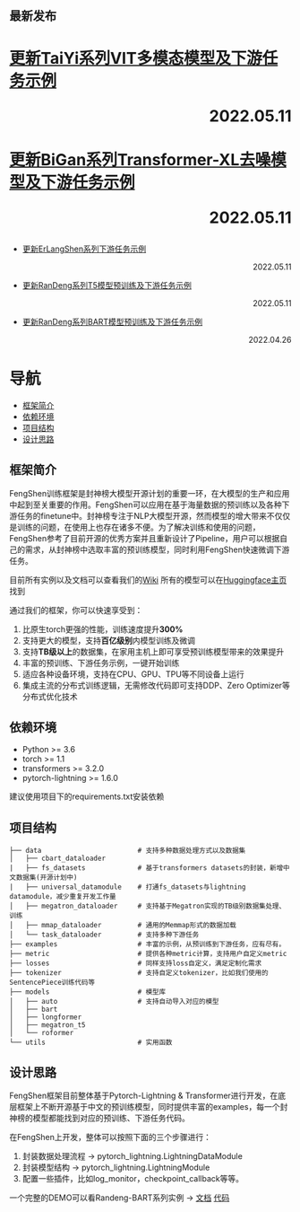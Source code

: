## 最新发布

# [更新TaiYi系列VIT多模态模型及下游任务示例](https://fengshenbang-doc.readthedocs.io/zh/latest/docs/太乙系列/Taiyi-vit-87M-D.html) <p align="right">2022.05.11</p>
# [更新BiGan系列Transformer-XL去噪模型及下游任务示例](https://fengshenbang-doc.readthedocs.io/zh/latest/docs/比干系列/Bigan-Transformer-XL-denoise-1.1B.html) <p align="right">2022.05.11</p>
* [更新ErLangShen系列下游任务示例](https://fengshenbang-doc.readthedocs.io/zh/latest/docs/二郎神系列/Erlangshen-Roberta-110M-NLI.html) <p align="right">2022.05.11</p>
* [更新RanDeng系列T5模型预训练及下游任务示例](https://fengshenbang-doc.readthedocs.io/zh/latest/docs/燃灯系列/Randeng-MegatronT5-770M.html) <p align="right">2022.05.11</p>
* [更新RanDeng系列BART模型预训练及下游任务示例](https://fengshenbang-doc.readthedocs.io/zh/latest/docs/燃灯系列/BART-139M.html) <p align="right">2022.04.26</p>


# 导航
  - [框架简介](#框架简介)
  - [依赖环境](#依赖环境)
  - [项目结构](#项目结构)
  - [设计思路](#设计思路)


## 框架简介

FengShen训练框架是封神榜大模型开源计划的重要一环，在大模型的生产和应用中起到至关重要的作用。FengShen可以应用在基于海量数据的预训练以及各种下游任务的finetune中。封神榜专注于NLP大模型开源，然而模型的增大带来不仅仅是训练的问题，在使用上也存在诸多不便。为了解决训练和使用的问题，FengShen参考了目前开源的优秀方案并且重新设计了Pipeline，用户可以根据自己的需求，从封神榜中选取丰富的预训练模型，同时利用FengShen快速微调下游任务。

目前所有实例以及文档可以查看我们的[Wiki](https://fengshenbang-doc.readthedocs.io/zh/latest/index.html)
所有的模型可以在[Huggingface主页](https://huggingface.co/IDEA-CCNL)找到

通过我们的框架，你可以快速享受到：
1. 比原生torch更强的性能，训练速度提升**300%**
2. 支持更大的模型，支持**百亿级别**内模型训练及微调
3. 支持**TB级以上**的数据集，在家用主机上即可享受预训练模型带来的效果提升
3. 丰富的预训练、下游任务示例，一键开始训练
4. 适应各种设备环境，支持在CPU、GPU、TPU等不同设备上运行
5. 集成主流的分布式训练逻辑，无需修改代码即可支持DDP、Zero Optimizer等分布式优化技术


## 依赖环境

* Python >= 3.6
* torch >= 1.1
* transformers >= 3.2.0
* pytorch-lightning >= 1.6.0

建议使用项目下的requirements.txt安装依赖

## 项目结构

```
├── data                        # 支持多种数据处理方式以及数据集
│   ├── cbart_dataloader
|   ├── fs_datasets             # 基于transformers datasets的封装，新增中文数据集(开源计划中)
|   ├── universal_datamodule    # 打通fs_datasets与lightning datamodule，减少重复开发工作量
│   ├── megatron_dataloader     # 支持基于Megatron实现的TB级别数据集处理、训练
│   ├── mmap_dataloader         # 通用的Memmap形式的数据加载
│   └── task_dataloader         # 支持多种下游任务
├── examples                    # 丰富的示例，从预训练到下游任务，应有尽有。
├── metric                      # 提供各种metric计算，支持用户自定义metric
├── losses                      # 同样支持loss自定义，满足定制化需求
├── tokenizer                   # 支持自定义tokenizer，比如我们使用的SentencePiece训练代码等
├── models                      # 模型库
│   ├── auto                    # 支持自动导入对应的模型
│   ├── bart
│   ├── longformer
│   ├── megatron_t5
│   └── roformer
└── utils                       # 实用函数
```

## 设计思路

FengShen框架目前整体基于Pytorch-Lightning & Transformer进行开发，在底层框架上不断开源基于中文的预训练模型，同时提供丰富的examples，每一个封神榜的模型都能找到对应的预训练、下游任务代码。

在FengShen上开发，整体可以按照下面的三个步骤进行：

1. 封装数据处理流程 -> pytorch_lightning.LightningDataModule
2. 封装模型结构 -> pytorch_lightning.LightningModule
3. 配置一些插件，比如log_monitor，checkpoint_callback等等。

一个完整的DEMO可以看Randeng-BART系列实例 -> [文档](https://fengshenbang-doc.readthedocs.io/zh/latest/docs/燃灯系列/BART-139M.html) [代码](https://github.com/IDEA-CCNL/Fengshenbang-LM/tree/hf-ds/fengshen/examples/pretrain_bart)

